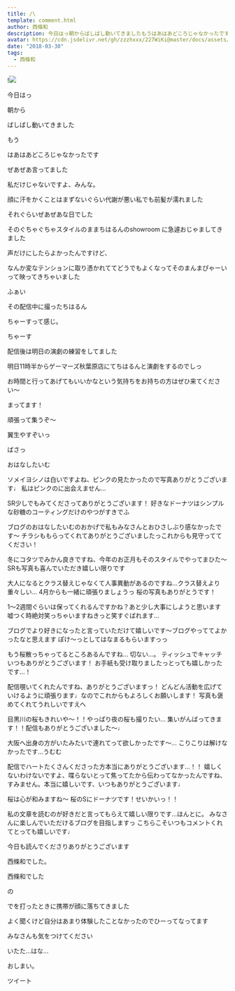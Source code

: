 ```yaml
---
title: /\
template: comment.html
author: 西條和
description: 今日はっ朝からばしばし動いてきましたもうはあはあどころじゃなかったですぜあぜあ言ってまし...
avatar: https://cdn.jsdelivr.net/gh/zzzhxxx/227WiKi@master/docs/assets/photo/avatar/nagomi.jpg
date: "2018-03-30"
tags:
  - 西條和
---
```


!![](https://cdn.jsdelivr.net/gh/227WiKi/227WiKi-image@master/blog-image/nagomi-2018-03-30_1.jpg)








今日はっ








朝から









ばしばし動いてきました










もう







はあはあどころじゃなかったです









ぜあぜあ言ってました










私だけじゃないですよ、みんな。










顔に汗をかくことはまずないぐらい代謝が悪い私でも前髪が濡れました









それぐらいぜあぜあな日でした











そのぐちゃぐちゃスタイルのままちはるんのshowroom に急遽おじゃましてきました










声だけにしたらよかったんですけど、








なんか変なテンションに取り憑かれててどうでもよくなってそのまんまぴゃーいって映ってきちゃいました





















ふぁい









その配信中に撮ったちはるん








ちゃーすって感じ。






ちゃーす












配信後は明日の演劇の練習をしてました









明日11時半からゲーマーズ秋葉原店にてちはるんと演劇をするのでしっ











お時間と行ってあげてもいいかなという気持ちをお持ちの方はぜひ来てください〜










まってます！








頑張って集うぞ〜






翼生やすぞいっ









ばさっ








おはなしたいむ





ソメイヨシノは白いですよね、ピンクの見たかったので写真ありがとうございます♩
私はピンクのに出会えません…





SR少しでもみてくださってありがとうございます！
好きなドーナツはシンプルな砂糖のコーティングだけのやつがすきでふ




ブログのおはなしたいむのおかげで私もみなさんとおひさしぶり感なかったです〜
チラシももらってくれてありがとうございましたっこれからも見守っててください！







冬にコタツでみかん良きですね、今年のお正月もそのスタイルでやってまひた〜
SRも写真も喜んでいただき嬉しい限りです





大人になるとクラス替えじゃなくて人事異動があるのですね…クラス替えより重々しい…
4月からも一緒に頑張りましょうっ
桜の写真もありがとうです！





1〜2週間ぐらいは保ってくれるんですかね？あと少し大事にしようと思います
嘘つく時絶対笑っちゃいますねきっと笑すぐばれます…





ブログでより好きになったと言っていただけて嬉しいです〜ブログやっててよかったなと思えます
ぽけ〜っとしてはなまるもらいますっっ







もう桜散っちゃってるところあるんですね…
切ない…。
ティッシュでキャッチいつもありがとうございます！
お手紙も受け取りましたっとっても嬉しかったです…！






配信覗いてくれたんですね、ありがとうございますっ！
どんどん活動を広げていけるように頑張ります♩なのでこれからもよろしくお願いします！
写真も褒めてくれてうれしいですえへ






目黒川の桜もきれいや〜！！やっぱり夜の桜も撮りたい…
集いがんばってきます！！配信もありがとうございました〜♩






大阪へ出身の方がいたみたいで連れてって欲しかったです〜…
こりこりは解けなかったです…うむむ





配信でハートたくさんくださった方本当にありがとうございます…！！
嬉しくないわけないですよ、喋らないとって焦ってたから伝わってなかったんですね、すみません。本当に嬉しいです、いつもありがとうございます♩





桜は心が和みますね〜
桜のSにドーナツです！せいかいっ！！





私の文章を読むのが好きだと言ってもらえて嬉しい限りです…ほんとに。
みなさんに楽しんでいただけるブログを目指しますっ
こちらこそいつもコメントくれてとっても嬉しいです♩





今日も読んでくださりありがとうございます








西條和でした。








西條和でした


の






でを打ったときに携帯が顔に落ちてきました






よく聞くけど自分はあまり体験したことなかったのでひーってなってます








みなさんも気をつけてください







いたた…はな…








おしまい。


ツイート



